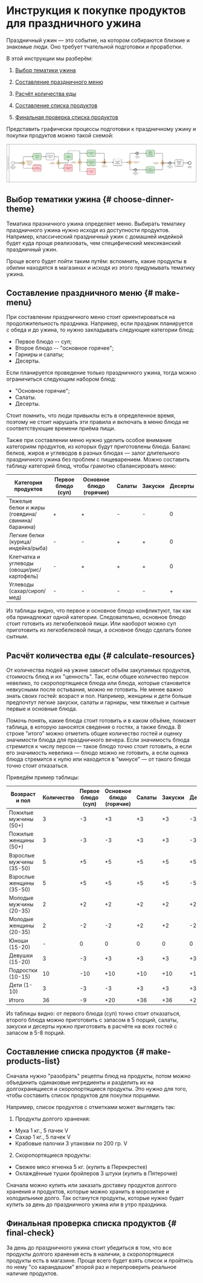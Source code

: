 # Инструкция к покупке продуктов для праздничного ужина

Праздничный ужин — это событие, на котором собираются близкие и знакомые люди. Оно требует тчательной подготовки и проработки.

В этой инструкции мы разберём:

1. [Выбор тематики ужина](#choose-dinner-theme)

2. [Составление праздничного меню](#make-menu)

3. [Расчёт количества еды](#calculate-resources)

4. [Составление списка продуктов](#make-products-list)

5. [Финальная проверка списка продуктов](#final-check)

Представить графически процессы подготовки к праздничному ужину и покупки продуктов можно такой схемой:

<p><a href="./gala_dinner.svg" target="_blank"><img src="./gala_dinner.svg" alt="Gala dinner"></a></p>

## Выбор тематики ужина {# choose-dinner-theme}

Тематика празничного ужина определяет меню. Выбирать тематику праздничного ужина нужно исходя из доступности продуктов. Например, классический праздничный ужин с домашней индейкой будет куда проще реализовать, чем специфический мексиканский праздничный ужин. 

Проще всего будет пойти таким путём: вспомнить, какие продукты в обилии находятся в магазинах и исходя из этого придумывать тематику ужина.  

## Составление праздничного меню {# make-menu}

При составлении праздничного меню стоит ориентироваться на продолжительность праздника. Например, если праздник планируется с обеда и до ужина, то нужно закладывать следующие категории блюд:

- Первое блюдо -- суп;
- Второе блюдо -- "основное горячее";
- Гарниры и салаты;
- Десерты.

Если планируется проведение только праздничного ужина, тогда можно ограничиться следующим набором блюд:

- "Основное горячие";
- Салаты.
- Десерты.

Стоит помнить, что люди привыклы есть в определенное время, поэтому не стоит нарушать эти правила и включать в меню блюда не соответствующие времени приёма пищи. 

Также при составлении меню нужно уделить особое внимание категориям продуктов, из которых будут приготовлены блюда. Баланс белков, жиров и углеводов в разных блюдах — залог длительного праздничного ужина без проблем с пищеварением. Можно составить таблицу категорий блюд, чтобы грамотно сбалансировать меню:

| Категория продуктов                              | Первое блюдо (суп) | Основное блюдо (горячие) |  Салаты | Закуски | Десерты |
| ------------------------------------------------ | ------------------ | -----------------------  | ------- | ------- | ------- |
| Тяжелые белки и жиры (говядина/свинина/баранина) |        +           |           +              |   -     |    -    |    0    |
| Легкие белки (курица/индейка/рыба)               |        -           |           -              |   +     |    +    |    0    |
| Клетчатка и углеводы (овощи/рис/картофель)       |        -           |           +              |   +     |    +    |    0    |
| Углеводы (сахар/сироп/мед)                       |        -           |           -              |   -     |    -    |    +    |

Из таблицы видно, что первое и основное блюдо конфликтуют, так как оба принадлежат одной категории. Следовательно, основное блюдо стоит готовить из легкобелковой пищи. Или наоборот можно суп приготовить из легкобелковой пищи, а основное блюдо сделать более сытным.

## Расчёт количества еды {# calculate-resources}

От количества людей на ужине зависит объём закупаемых продуктов, стоимость блюд и их "ценность". Так, если общее количество персон невелико, то скоропортящиеся блюда или блюда, которые становится невкусными после остывания, можно не готовить. Не менее важно знать своих гостей: возраст и пол. Например, женщины и дети больше предпочтут легкие закуски, салаты и гарниры, чем тяжелые и сытные первые и основные блюда.

Помочь понять, какие блюда стоит готовить и в каком объёме, поможет таблица, в которую заносятся сведения о гостях, а также блюда. В строке "итого" можно отметить общие количество гостей и оценку значимости блюда для праздничного вечера. Если значимость блюда стремится к числу персон — такое блюдо точно стоит готовить, а если его значимость невелика — блюдо можно не готовить, а если оценка блюда стремится к нулю или находится в "минусе" — от такого блюда точно стоит отказаться.

Приведём пример таблицы:

|       Возвраст и пол     | Количество | Первое блюдо (суп) | Основное блюдо (горячие) |  Салаты | Закуски | Десерты |
| -------------------------|------------|--------------------|--------------------------|---------|---------|-------- |
| Пожилые мужчины (50+)    |     3      |          -3        |          +3              |   +3    |   +3    |   -3    |
| Пожилые женщины (50+)    |     3      |          -3        |          -3              |   +3    |   +3    |   -3    |
| Взрослые мужчины (35-50) |     5      |          +5        |          +5              |   +5    |   +5    |   +5    |
| Взрослые женщины (35-50) |     5      |          +5        |          +5              |   +5    |   +5    |   -5    |
| Молодые мужчины (20-35)  |     2      |          +2        |          +2              |   +2    |   +2    |   +2    |
| Молодые женщины (20-35)  |     2      |          -2        |          -2              |   +2    |   +2    |   -2    |
| Юноши (15-20)            |     -      |          0         |          0               |   0     |   0     |   0     |
| Девушки (15-20)          |     3      |          -3        |          +3              |   +3    |   +3    |   +3    |
| Подростки (10-15)        |    10      |          -10       |          +10             |   +10   |   +10   |   +10   |
| Дети (1-10)              |     3      |          -3        |          -3              |   +3    |   +3    |   +3    |
| Итого                    |     36     |          -9        |          +20             |   +36   |  +36    |   +20   |

Из таблицы видно: от первого блюда (суп) точно стоит отказаться, второго блюда можно приготовить с запасом в 5 порций, салаты, закуски и десерты нужно приготовить в расчёте на всех гостей с запасом в 5-8 порций.

## Составление списка продуктов {# make-products-list}

Сначала нужно "разобрать" рецепты блюд на продукты, потом можно объединить одинаковые ингредиенты и разделить их на долгохранящиеся и скоропортящиеся продукты. Это нужно для того, чтобы составить список продуктов для покупки порциями. 

Например, список продуктов с отметками может выглядеть так:

1. Продукты долгого хранения:

- Мука 1 кг., 5 пачек V
- Сахар 1 кг., 5 пачек V
- Крабовые палочки 3 упаковки по 200 гр. V

2. Скоропортящиеся продукты:

- Свежее мясо ягненка 5 кг. (купить в Перекрестке)
- Охлаждённые тушки бройлеров 3 штуки (купить в Пятерочке)

Сначала можно купить или заказать доставку продуктов долгого хранения и продуктов, которые можно хранить в морозилке и холодильнике долго. Так останутся продукты, которые нужно будет купить за день до праздничного ужина или в утро праздника.

## Финальная проверка списка продуктов {# final-check}

За день до праздничного ужина стоит убедиться в том, что все продукты долгого хранения есть в наличии, а скоропортящиеся продукты есть в магазине. Проще всего будет взять список и пройтись по нему "со карандашом" второй раз и перепроверить реальное наличие продуктов.